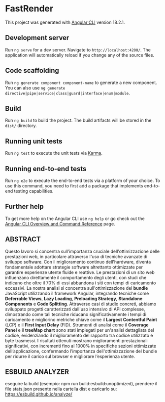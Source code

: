 # FastRender

This project was generated with [Angular CLI](https://github.com/angular/angular-cli) version 18.2.1.

## Development server

Run `ng serve` for a dev server. Navigate to `http://localhost:4200/`. The application will automatically reload if you change any of the source files.

## Code scaffolding

Run `ng generate component component-name` to generate a new component. You can also use `ng generate directive|pipe|service|class|guard|interface|enum|module`.

## Build

Run `ng build` to build the project. The build artifacts will be stored in the `dist/` directory.

## Running unit tests

Run `ng test` to execute the unit tests via [Karma](https://karma-runner.github.io).

## Running end-to-end tests

Run `ng e2e` to execute the end-to-end tests via a platform of your choice. To use this command, you need to first add a package that implements end-to-end testing capabilities.

## Further help

To get more help on the Angular CLI use `ng help` or go check out the [Angular CLI Overview and Command Reference](https://angular.dev/tools/cli) page.

## ABSTRACT
Questo lavoro si concentra sull'importanza cruciale dell'ottimizzazione delle prestazioni web, in particolare attraverso l'uso di tecniche avanzate di sviluppo software. Con il miglioramento continuo dell'hardware, diventa fondamentale adottare strategie software altrettanto ottimizzate per garantire esperienze utente fluide e reattive. Le prestazioni di un sito web influenzano direttamente il comportamento degli utenti, con studi che indicano che oltre il 70% di essi abbandona i siti con tempi di caricamento eccessivi. La nostra analisi si concentra sull'ottimizzazione del **bundle** JavaScript utilizzando il framework Angular, integrando tecniche come **Deferrable Views**, **Lazy Loading**, **Preloading Strategy**, **Standalone Components** e **Code Splitting**. Attraverso casi di studio concreti, abbiamo sviluppato progetti caratterizzati dall'uso intensivo di API complesse, dimostrando come tali tecniche riducano significativamente i tempi di caricamento e migliorino metriche chiave come il **Largest Contentful Paint** (LCP) e il **First Input Delay** (FID). Strumenti di analisi come il **Coverage Panel** e il **treeMap chart** sono stati impiegati per un'analisi dettagliata del codice, evidenziando il miglioramento del rapporto tra codice utilizzato e byte trasmessi. I risultati ottenuti mostrano miglioramenti prestazionali significativi, con incrementi fino al 1000% in specifiche sezioni ottimizzate dell’applicazione, confermando l'importanza dell'ottimizzazione del bundle per ridurre il carico sul browser e migliorare l’esperienza utente.

## ESBUILD ANALYZER
eseguire la build (esempio: npm run build:esbuild:unoptimized), prendere il file stats.json presente nella cartella dist e caricarlo su:
https://esbuild.github.io/analyze/
